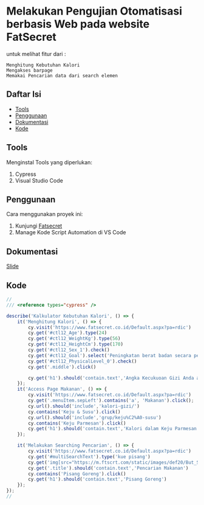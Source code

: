# Melakukan Pengujian Otomatisasi berbasis Web pada website FatSecret

untuk melihat fitur dari :

    Menghitung Kebutuhan Kalori
    Mengakses barpage
    Memakai Pencarian data dari search elemen

## Daftar Isi

- [Tools](#Tools)
- [Penggunaan](#penggunaan)
- [Dokumentasi](#dokumentasi)
- [Kode](#kode)

## Tools

Menginstal Tools yang diperlukan:

1. Cypress
2. Visual Studio Code

## Penggunaan

Cara menggunakan proyek ini:

1. Kunjungi [Fatsecret](https://www.fatsecret.co.id/Default.aspx?pa=rdic)
2. Manage Kode Script Automation di VS Code


## Dokumentasi
[Slide](https://www.canva.com/design/DAFxftLIJBI/1F-8-opb5McE8eRRWszzOQ/edit?utm_content=DAFxftLIJBI&utm_campaign=designshare&utm_medium=link2&utm_source=sharebutton)

## Kode
```javascript
//
/// <reference types="cypress" />

describe('Kalkulator Kebutuhan Kalori', () => {
    it('Menghitung Kalori', () => {
        cy.visit('https://www.fatsecret.co.id/Default.aspx?pa=rdic')
        cy.get('#ctl12_Age').type(24)
        cy.get('#ctl12_WeightKg').type(56)
        cy.get('#ctl12_HeightCm').type(170)
        cy.get('#ctl12_Sex_1').check()
        cy.get('#ctl12_Goal').select('Peningkatan berat badan secara perlahan')
        cy.get('#ctl12_PhysicalLevel_0').check()
        cy.get('.middle').click()

        cy.get('h1').should('contain.text','Angka Kecukuoan Gizi Anda adalah: ')
    });
    it('Access Page Makanan', () => {
        cy.visit('https://www.fatsecret.co.id/Default.aspx?pa=rdic')
        cy.get('.menuItem.sepLeft').contains('a', 'Makanan').click();
        cy.url().should('include','kalori-gizi/')
        cy.contains('Keju & Susu').click()
        cy.url().should('include','grup/keju%C2%A0-susu')
        cy.contains('Keju Parmesan').click()
        cy.get('h1').should('contain.text','Kalori dalam Keju Parmesan')        
    });

    it('Melakukan Searching Pencarian', () => {
        cy.visit('https://www.fatsecret.co.id/Default.aspx?pa=rdic')
        cy.get('#multiSearchText').type('kue pisang')
        cy.get('img[src="https://m.ftscrt.com/static/images/def20/But_Search_Grey_default.png"]').click();
        cy.get('.title').should('contain.text','Pencarian Makanan')
        cy.contains('Pisang Goreng').click()
        cy.get('h1').should('contain.text','Pisang Goreng')
    });
});
//
